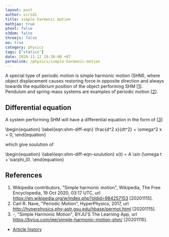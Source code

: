 ```yaml
---
layout: post
author: viridi
title: simple harmonic motion
mathjax: true
ptext: false
x3dom: false
threejs: false
oo: true
category: physics
tags: ["statics"]
date: 2020-11-12 19:30:00 +07
permalink: /physics/simple-harmonic-motion
---
```

A special type of periodic motion is simple harmonic motion (SHM), where object displacement causes restoring force in opposite direction and always towards the equilibrium position of the object performing SHM [[1](#ref1)]. Pendulum and spring-mass systems are examples of periodic motion  [[2](#ref2)].


## Differential equation
A system performing SHM will have a differential equation in the form of [[3](#ref3)]

\begin{equation}
\label{eqn:shm-diff-eqn}
\frac{d^2 x}{dt^2} + \omega^2 x = 0,
\end{equation}

which give soulution of

\begin{equation}
\label{eqn:shm-diff-eqn-soulution}
x(t) = A \sin (\omega t + \varphi_0).
\end{equation}


## References
1. <a name="ref1"></a>Wikipedia contributors, "Simple harmonic motion", Wikipedia, The Free Encyclopedia, 19 Oct 2020, 03:17 UTC, url <https://en.wikipedia.org/w/index.php?oldid=984257153> [20201115].
2. <a name="ref2"></a>Carl R. Nave, "Periodic Motion", HyperPhysics, 2017, url <http://hyperphysics.phy-astr.gsu.edu/hbase/permot.html> [20201115].
3. <a name="ref3"></a>-, "Simple Harmonic Motion", BYJU'S The Learning App, url <https://byjus.com/jee/simple-harmonic-motion-shm/> [20201115].


+ [Article history](https://github.com/butiran/butiran.github.io/commits/master/_posts/phys/2020-11-12-simple-harmonic-motion.md)
